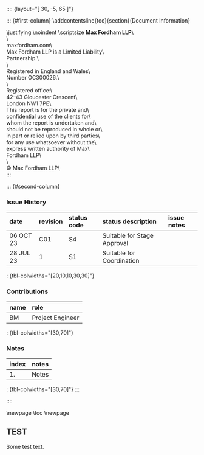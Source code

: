 :::: {layout="[ 30, -5, 65 ]"}

::: {#first-column}
\addcontentsline{toc}{section}{Document Information}

\justifying \noindent \scriptsize __Max Fordham LLP__\                      
\                                         
maxfordham.com\                           
Max Fordham LLP is a Limited Liability\   
Partnership.\                             
\                                         
Registered in England and Wales\          
Number OC300026.\                         
\                                         
Registered office:\                       
42–43 Gloucester Crescent\                
London NW1 7PE\                           
This report is for the private and\       
confidential use of the clients for\      
whom the report is undertaken and\        
should not be reproduced in whole or\     
in part or relied upon by third parties\  
for any use whatsoever without the\       
express written authority of Max\         
Fordham LLP\                              
\                                         
© Max Fordham LLP\      
:::

::: {#second-column}
### Issue History
| date       | revision   | status code   | status description         | issue notes   |
|:-----------|:-----------|:--------------|:---------------------------|:--------------|
| 06 OCT 23  | C01        | S4            | Suitable for Stage Approval |               |
| 28 JUL 23  | 1          | S1            | Suitable for Coordination  |               |

: {tbl-colwidths="[20,10,10,30,30]"}

### Contributions
| name   | role             |      
|:-------|:-----------------|      
| BM     | Project Engineer |      

: {tbl-colwidths="[30,70]"}

### Notes
| index   | notes   |  
|---------|---------|  
| 1.      | Notes   |  

: {tbl-colwidths="[30,70]"}
:::

::::

\newpage
\toc
\newpage

## TEST

Some test text.